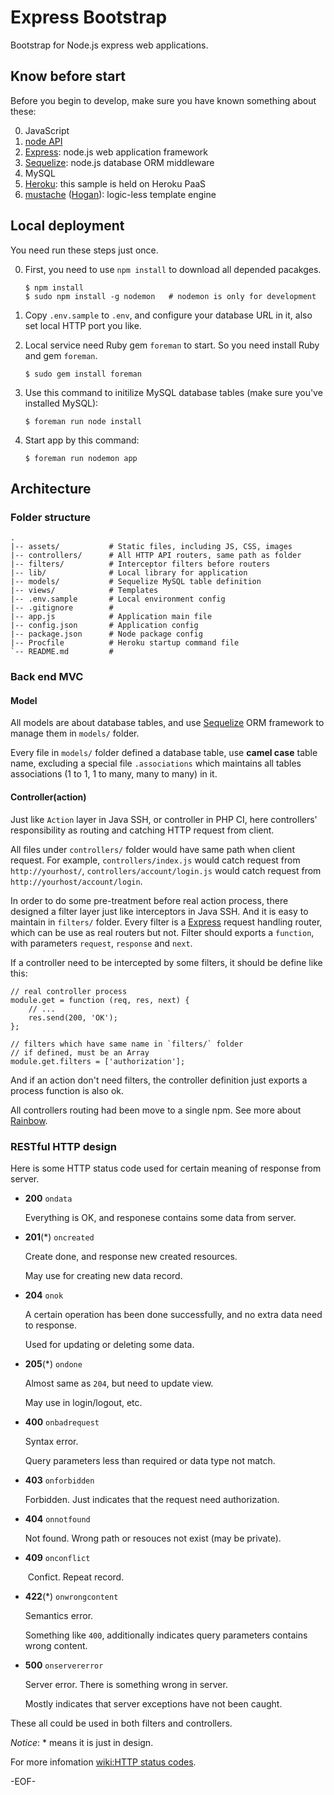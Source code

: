 Express Bootstrap
=================

Bootstrap for Node.js express web applications.

## Know before start ##

Before you begin to develop, make sure you have known something about these:

0. JavaScript
0. [node API](http://nodejs.org/api/)
0. [Express][]: node.js web application framework
0. [Sequelize][]: node.js database ORM middleware
0. MySQL
0. [Heroku](http://www.heroku.com/): this sample is held on Heroku PaaS
0. [mustache](http://mustache.github.com/) ([Hogan](https://github.com/twitter/hogan.js)): logic-less template engine

## Local deployment ##

You need run these steps just once.

0.  First, you need to use `npm install` to download all depended pacakges.
	
		$ npm install
		$ sudo npm install -g nodemon   # nodemon is only for development
	
0.  Copy `.env.sample` to `.env`, and configure your database URL in it, also set local HTTP port you like.
	
0.	Local service need Ruby gem `foreman` to start. So you need install Ruby and gem `foreman`.
	
		$ sudo gem install foreman
	
0.  Use this command to initilize MySQL database tables (make sure you've installed MySQL):
	
		$ foreman run node install

0.  Start app by this command:
	
		$ foreman run nodemon app

## Architecture ##

### Folder structure ###

	.
	|-- assets/           # Static files, including JS, CSS, images
	|-- controllers/      # All HTTP API routers, same path as folder
	|-- filters/          # Interceptor filters before routers
	|-- lib/              # Local library for application
	|-- models/           # Sequelize MySQL table definition
	|-- views/            # Templates
	|-- .env.sample       # Local environment config
	|-- .gitignore        # 
	|-- app.js            # Application main file
	|-- config.json       # Application config
	|-- package.json      # Node package config
	|-- Procfile          # Heroku startup command file
	`-- README.md         # 

### Back end MVC ###

#### Model ####

All models are about database tables, and use [Sequelize][] ORM framework to manage them in `models/` folder.

Every file in `models/` folder defined a database table, use **camel case** table name, excluding a special file `.associations` which maintains all tables associations (1 to 1, 1 to many, many to many) in it.

#### Controller(action) ####

Just like `Action` layer in Java SSH, or controller in PHP CI, here controllers' responsibility as routing and catching HTTP request from client.

All files under `controllers/` folder would have same path when client request. For example, `controllers/index.js` would catch request from `http://yourhost/`, `controllers/account/login.js` would catch request from `http://yourhost/account/login`.

In order to do some pre-treatment before real action process, there designed a filter layer just like interceptors in Java SSH. And it is easy to maintain in `filters/` folder. Every filter is a [Express][] request handling router, which can be use as real routers but not. Filter should exports a `function`, with parameters `request`, `response` and `next`.

If a controller need to be intercepted by some filters, it should be define like this:

	// real controller process
	module.get = function (req, res, next) {
		// ...
		res.send(200, 'OK');
	};

	// filters which have same name in `filters/` folder
	// if defined, must be an Array
	module.get.filters = ['authorization'];

And if an action don't need filters, the controller definition just exports a process function is also ok.

All controllers routing had been move to a single npm. See more about [Rainbow](https://github.com/mytharcher/rainbow).

### RESTful HTTP design ###

Here is some HTTP status code used for certain meaning of response from server.

*	**200** `ondata`
	
	Everything is OK, and responese contains some data from server.
	
*	**201**(\*) `oncreated`
	
	Create done, and response new created resources.
	
	May use for creating new data record.
	
*	**204** `onok`
	
	A certain operation has been done successfully, and no extra data need to response.
	
	Used for updating or deleting some data.
	
*	**205**(\*) `ondone`
	
	Almost same as `204`, but need to update view.
	
	May use in login/logout, etc.
	
*	**400** `onbadrequest`
	
	Syntax error.
	
	Query parameters less than required or data type not match.
	
*	**403** `onforbidden`
	
	Forbidden. Just indicates that the request need authorization.
	
*	**404** `onnotfound`
	
	Not found. Wrong path or resouces not exist (may be private).
	
*	**409** `onconflict`
	
	 Confict. Repeat record.
	
*	**422**(\*) `onwrongcontent`
	
	Semantics error.
	
	Something like `400`, additionally indicates query parameters contains wrong content.
	
*	**500** `onservererror`
	
	Server error. There is something wrong in server.
	
	Mostly indicates that server exceptions have not been caught.

These all could be used in both filters and controllers.

*Notice*: \* means it is just in design.

For more infomation [wiki:HTTP status codes](http://en.wikipedia.org/wiki/HTTP_status_code).

-EOF-

[Express]: http://expressjs.com/
[Sequelize]: http://www.sequelizejs.com/
